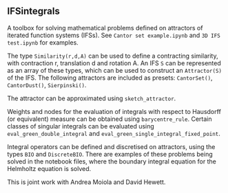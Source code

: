 ## IFSintegrals

A toolbox for solving mathematical problems defined on attractors of iterated function systems (IFSs).
See `Cantor set example.ipynb` and `3D IFS test.ipynb` for examples.

The type `Similarity(r,d,A)` can be used to define a contracting similarity, with contraction r, translation d and rotation A.
An IFS `S` can be represented as an array of these types, which can be used to construct an `Attractor(S)` of the IFS.
The following attractors are included as presets: `CantorSet()`, `CantorDust()`, `Sierpinski()`.

The attractor can be approximated using `sketch_attractor`.

Weights and nodes for the evaluation of integrals with respect to Hausdorff (or equivalent) measure can be obtained using `barycentre_rule`.
Certain classes of singular integrals can be evaluated using `eval_green_double_integral` and `eval_green_single_integral_fixed_point`.

Integral operators can be defined and discretised on attractors, using the types `BIO` and `DiscreteBIO`.
There are examples of these problems being solved in the notebook files, where the boundary integral equation for the Helmholtz equation is solved.

This is joint work with Andrea Moiola and David Hewett.
